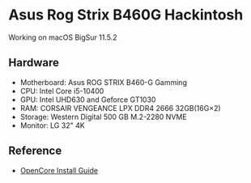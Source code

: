 # Asus Rog Strix B460G Hackintosh

Working on macOS BigSur 11.5.2

## Hardware

- Motherboard: Asus ROG STRIX B460-G Gamming
- CPU: Intel Core i5-10400
- GPU: Intel UHD630 and Geforce GT1030
- RAM: CORSAIR VENGEANCE LPX DDR4 2666 32GB(16G×2)
- Storage: Western Digital 500 GB M.2-2280 NVME
- Monitor: LG 32" 4K

## Reference

- [OpenCore Install Guide](https://dortania.github.io/OpenCore-Install-Guide/)

